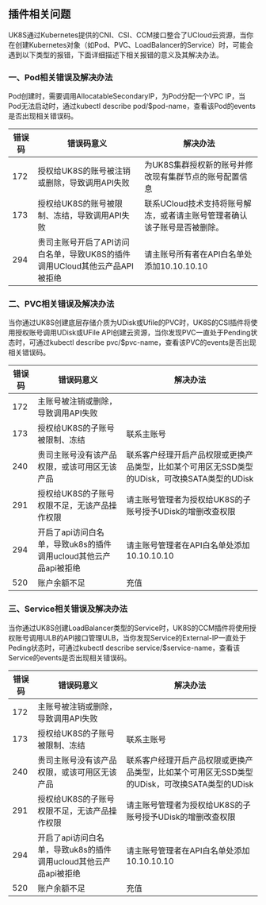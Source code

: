 ## 插件相关问题

UK8S通过Kubernetes提供的CNI、CSI、CCM接口整合了UCloud云资源，当你在创建Kubernetes对象（如Pod、PVC、LoadBalancer的Service）时，可能会遇到以下类型的报错，下面详细描述下相关报错的意义及其解决办法。



### 一、Pod相关错误及解决办法

Pod创建时，需要调用AllocatableSecondaryIP，为Pod分配一个VPC IP，当Pod无法启动时，通过kubectl describe pod/$pod-name，查看该Pod的events是否出现相关错误码。


|错误码|错误码意义|解决办法|
|-------|-------------|----------|
|172|授权给UK8S的账号被注销或删除，导致调用API失败|为UK8S集群授权新的账号并修改现有集群节点的账号配置信息|
|173|授权给UK8S的账号被限制、冻结，导致调用API失败|联系UCloud技术支持将账号解冻，或者请主账号管理者确认该子账号是否被删除。|
|294|贵司主账号开启了API访问白名单，导致UK8S的插件调用UCloud其他云产品API被拒绝|请主账号所有者在API白名单处添加10.10.10.10|


### 二、PVC相关错误及解决办法


当你通过UK8S创建底层存储介质为UDisk或Ufile的PVC时，UK8S的CSI插件将使用授权账号调用UDisk或UFile API创建云资源，当你发现PVC一直处于Pending状态时，可通过kubectl describe pvc/$pvc-name，查看该PVC的events是否出现相关错误码。

|错误码|错误码意义|解决办法|
|-------|-------------|----------|
|172|主账号被注销或删除，导致调用API失败|
|173|授权给UK8S的子账号被限制、冻结|联系主账号
|240|贵司主账号没有该产品权限，或该可用区无该产品|联系客户经理开启产品权限或更换产品类型，比如某个可用区无SSD类型的UDisk，可改换SATA类型的UDisk|
|291|授权给UK8S的子账号权限不足，无该产品操作权限|请主账号管理者为授权给UK8S的子账号授予UDisk的增删改查权限|
|294|开启了api访问白名单，导致uk8s的插件调用ucloud其他云产品api被拒绝|请主账号管理者在API白名单处添加10.10.10.10|
|520|账户余额不足|充值|



### 三、Service相关错误及解决办法

当你通过UK8S创建LoadBalancer类型的Service时，UK8S的CCM插件将使用授权账号调用ULB的API接口管理ULB，当你发现Service的External-IP一直处于Peding状态时，可通过kubectl describe service/$service-name，查看该Service的events是否出现相关错误码。

|错误码|错误码意义|解决办法|
|-------|-------------|----------|
|172|主账号被注销或删除，导致调用API失败|
|173|授权给UK8S的子账号被限制、冻结|联系主账号
|240|贵司主账号没有该产品权限，或该可用区无该产品|联系客户经理开启产品权限或更换产品类型，比如某个可用区无SSD类型的UDisk，可改换SATA类型的UDisk|
|291|授权给UK8S的子账号权限不足，无该产品操作权限|请主账号管理者为授权给UK8S的子账号授予UDisk的增删改查权限|
|294|开启了api访问白名单，导致uk8s的插件调用ucloud其他云产品api被拒绝|请主账号管理者在API白名单处添加10.10.10.10|
|520|账户余额不足|充值|
